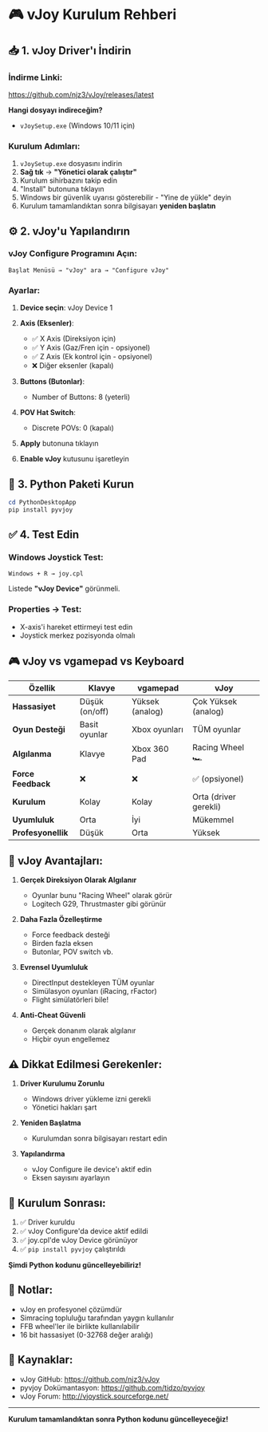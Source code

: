 # 🎮 vJoy Kurulum Rehberi

## 📥 1. vJoy Driver'ı İndirin

### **İndirme Linki:**

https://github.com/njz3/vJoy/releases/latest

**Hangi dosyayı indireceğim?**

- `vJoySetup.exe` (Windows 10/11 için)

### **Kurulum Adımları:**

1. `vJoySetup.exe` dosyasını indirin
2. **Sağ tık** → **"Yönetici olarak çalıştır"**
3. Kurulum sihirbazını takip edin
4. "Install" butonuna tıklayın
5. Windows bir güvenlik uyarısı gösterebilir - "Yine de yükle" deyin
6. Kurulum tamamlandıktan sonra bilgisayarı **yeniden başlatın**

## ⚙️ 2. vJoy'u Yapılandırın

### **vJoy Configure Programını Açın:**

```
Başlat Menüsü → "vJoy" ara → "Configure vJoy"
```

### **Ayarlar:**

1. **Device seçin**: vJoy Device 1
2. **Axis (Eksenler)**:

   - ✅ X Axis (Direksiyon için)
   - ✅ Y Axis (Gaz/Fren için - opsiyonel)
   - ✅ Z Axis (Ek kontrol için - opsiyonel)
   - ❌ Diğer eksenler (kapalı)

3. **Buttons (Butonlar)**:

   - Number of Buttons: 8 (yeterli)

4. **POV Hat Switch**:

   - Discrete POVs: 0 (kapalı)

5. **Apply** butonuna tıklayın
6. **Enable vJoy** kutusunu işaretleyin

## 🐍 3. Python Paketi Kurun

```powershell
cd PythonDesktopApp
pip install pyvjoy
```

## ✅ 4. Test Edin

### **Windows Joystick Test:**

```
Windows + R → joy.cpl
```

Listede **"vJoy Device"** görünmeli.

### **Properties → Test:**

- X-axis'i hareket ettirmeyi test edin
- Joystick merkez pozisyonda olmalı

## 🎮 vJoy vs vgamepad vs Keyboard

| Özellik            | Klavye         | vgamepad        | vJoy                  |
| ------------------ | -------------- | --------------- | --------------------- |
| **Hassasiyet**     | Düşük (on/off) | Yüksek (analog) | Çok Yüksek (analog)   |
| **Oyun Desteği**   | Basit oyunlar  | Xbox oyunları   | TÜM oyunlar           |
| **Algılanma**      | Klavye         | Xbox 360 Pad    | Racing Wheel 🏎️       |
| **Force Feedback** | ❌             | ❌              | ✅ (opsiyonel)        |
| **Kurulum**        | Kolay          | Kolay           | Orta (driver gerekli) |
| **Uyumluluk**      | Orta           | İyi             | Mükemmel              |
| **Profesyonellik** | Düşük          | Orta            | Yüksek                |

## 🏁 vJoy Avantajları:

1. **Gerçek Direksiyon Olarak Algılanır**

   - Oyunlar bunu "Racing Wheel" olarak görür
   - Logitech G29, Thrustmaster gibi görünür

2. **Daha Fazla Özelleştirme**

   - Force feedback desteği
   - Birden fazla eksen
   - Butonlar, POV switch vb.

3. **Evrensel Uyumluluk**

   - DirectInput destekleyen TÜM oyunlar
   - Simülasyon oyunları (iRacing, rFactor)
   - Flight simülatörleri bile!

4. **Anti-Cheat Güvenli**
   - Gerçek donanım olarak algılanır
   - Hiçbir oyun engellemez

## ⚠️ Dikkat Edilmesi Gerekenler:

1. **Driver Kurulumu Zorunlu**

   - Windows driver yükleme izni gerekli
   - Yönetici hakları şart

2. **Yeniden Başlatma**

   - Kurulumdan sonra bilgisayarı restart edin

3. **Yapılandırma**
   - vJoy Configure ile device'ı aktif edin
   - Eksen sayısını ayarlayın

## 🚀 Kurulum Sonrası:

1. ✅ Driver kuruldu
2. ✅ vJoy Configure'da device aktif edildi
3. ✅ joy.cpl'de vJoy Device görünüyor
4. ✅ `pip install pyvjoy` çalıştırıldı

**Şimdi Python kodunu güncelleyebiliriz!**

## 📝 Notlar:

- vJoy en profesyonel çözümdür
- Simracing topluluğu tarafından yaygın kullanılır
- FFB wheel'ler ile birlikte kullanılabilir
- 16 bit hassasiyet (0-32768 değer aralığı)

## 🔗 Kaynaklar:

- vJoy GitHub: https://github.com/njz3/vJoy
- pyvjoy Dokümantasyon: https://github.com/tidzo/pyvjoy
- vJoy Forum: http://vjoystick.sourceforge.net/

---

**Kurulum tamamlandıktan sonra Python kodunu güncelleyeceğiz!**
